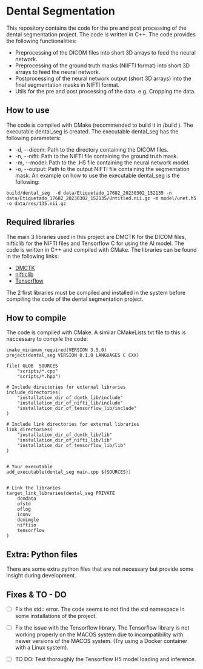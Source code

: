 # Dental Segmentation
This repository contains the code for the pre and post processing of the dental segmentation project. The code is written in C++. The code provides the following functionalities:
- Preprocessing of the DICOM files into short 3D arrays to feed the neural network.
- Preprocessing of the ground truth masks (NIIFTI format) into short 3D arrays to feed the neural network.
- Postprocessing of the neural network output (short 3D arrays) into the final segmentation masks in NIFTI format.
- Utils for the pre and post processing of the data. e.g. Cropping the data.

## How to use
The code is compiled with CMake (recommended to build it in /build ). The executable dental_seg is created. The executable dental_seg has the following parameters:
- -d, --dicom: Path to the directory containing the DICOM files.
- -n, --nifti: Path to the NIFTI file containing the ground truth mask.
- -m, --model: Path to the .H5 file containing the neural network model.
- -o, --output: Path to the output NIFTI file containing the segmentation mask.
An example on how to use the executable dental_seg is the following:
```
build/dental_seg  -d data/Etiquetado_17682_20230302_152135 -n data/Etiquetado_17682_20230302_152135/Untitled.nii.gz -m model/unet.h5 -o data/res/135.nii.gz
```

## Required libraries
The main 3 libraries used in this project are DMCTK for the DICOM files, nifticlib for the NIFTI files and Tensorflow C for using the AI model. The code is written in C++ and compiled with CMake. The libraries can be found in the following links:
- [DMCTK](https://dicom.offis.de/dcmtk.php.en)
- [nifticlib](https://github.com/NIFTI-Imaging/nifti_clib)
- [Tensorflow](https://www.tensorflow.org/install/lang_c)
  
The 2 first libraries must be compiled and installed in the system before compiling the code of the dental segmentation project.

## How to compile
The code is compiled with CMake. A similar CMakeLists.txt file to this is neccessary to compile the code:
```
cmake_minimum_required(VERSION 3.5.0)
project(dental_seg VERSION 0.1.0 LANGUAGES C CXX)

file( GLOB  SOURCES
	"scripts/*.cpp"
	"scripts/*.hpp")

# Include directories for external libraries
include_directories(
	"installation_dir_of_dcmtk_lib/include"
	"installation_dir_of_nifti_lib/include"
	"installation_dir_of_tensorflow_lib/include"
)

# Include link directories for external libraries
link_directories(
	"installation_dir_of_dcmtk_lib/lib"
	"installation_dir_of_nifti_lib/lib"
	"installation_dir_of_tensorflow_lib/lib"
)


# Your executable
add_executable(dental_seg main.cpp ${SOURCES})


# Link the libraries
target_link_libraries(dental_seg PRIVATE
	dcmdata
	ofstd
	oflog
	iconv
	dcmimgle
	niftiio
	tensorflow
)
```
## Extra: Python files
There are some extra python files that are not necessary but provide some insight during development.

## Fixes & TO - DO
- [ ] Fix the std:: error. The code seems to not find the std namespace in some installations of the project.
- [ ] Fix the issue with the Tensorflow library. The Tensorflow library is not working properly on the MACOS system due to incompatibility with newer versions of the MACOS system. (Try using a Docker container with a Linux system).
- [ ] TO DO: Test thoroughly the Tensorflow H5 model loading and inference.

